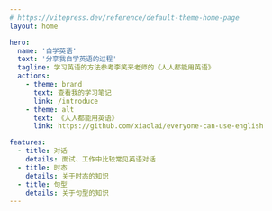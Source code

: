 ```yaml
---
# https://vitepress.dev/reference/default-theme-home-page
layout: home

hero:
  name: '自学英语'
  text: '分享我自学英语的过程'
  tagline: 学习英语的方法参考李笑来老师的《人人都能用英语》
  actions:
    - theme: brand
      text: 查看我的学习笔记
      link: /introduce
    - theme: alt
      text: 《人人都能用英语》
      link: https://github.com/xiaolai/everyone-can-use-english

features:
  - title: 对话
    details: 面试、工作中比较常见英语对话
  - title: 时态
    details: 关于时态的知识
  - title: 句型
    details: 关于句型的知识
---
```

